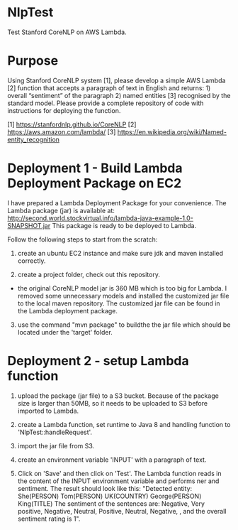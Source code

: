 # NlpTest

Test Stanford CoreNLP on AWS Lambda. 

# Purpose

Using Stanford CoreNLP system [1], please develop a simple AWS Lambda [2] function that accepts a paragraph of text in English and returns: 1) overall “sentiment” of the paragraph 2) named entities [3] recognised by the standard model. Please provide a complete repository of code with instructions for deploying the function. 

[1] https://stanfordnlp.github.io/CoreNLP
[2] https://aws.amazon.com/lambda/
[3] https://en.wikipedia.org/wiki/Named-entity_recognition

# Deployment 1 - Build Lambda Deployment Package on EC2  

I have prepared a Lambda Deployment Package for your convenience. The Lambda package (jar) is available at: http://second.world.stockvirtual.info/lambda-java-example-1.0-SNAPSHOT.jar 
This package is ready to be deployed to Lambda.

Follow the following steps to start from the scratch: 

1. create an ubuntu EC2 instance and make sure jdk and maven installed correctly.  

2. create a project folder, check out this repository. 
  * the original CoreNLP model jar is 360 MB which is too big for Lambda. I removed some unnecessary models and installed the customized jar file to the local maven repository. The customized jar file can be found in the Lambda deployment package. 
  
3. use the command "mvn package" to buildthe the jar file which should be located under the 'target' folder.

# Deployment 2 - setup Lambda function 

1. upload the package (jar file) to a S3 bucket. Because of the package size is larger than 50MB, so it needs to be uploaded to S3 before imported to Lambda.

2. create a Lambda function, set runtime to Java 8 and handling function to 'NlpTest::handleRequest'. 

3. import the jar file from S3. 

4. create an environment variable 'INPUT' with a paragraph of text. 

5. Click on 'Save' and then click on 'Test'. The Lambda function reads in the content of the INPUT environment variable and performs ner and sentiment. The result should look like this:
"Detected entity:  She(PERSON)  Tom(PERSON)  UK(COUNTRY)  George(PERSON)  King(TITLE) The sentiment of the sentences are: Negative, Very positive, Negative, Neutral, Positive, Neutral, Negative, , and the overall sentiment rating is 1".





